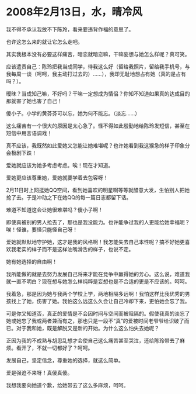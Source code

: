 # 2008年2月13日，水，晴冷风

我不得不承认我放不下陈玲，看来要违背作福的意思了。

也许这怎么来的就让它怎么走吧。

其实我根本没有必要这样痛苦，暗恋就暗恋嘛，干嘛妄想与她怎么样呢？真可笑。

应该遣责自己：陈玲把我当成同学，待我这么好（留给我照片，留给我手机号，与我每周一谈（呵呵，我主动打过去的）……），我却无耻地想占有她（真的是占有吗？）。

暧昧？当成知己嘛，不好吗？干嘛一定想成为情侣？你知不知道如果真的达成目的那就害了她也害了自己！

傻小子。小学的黄芬芬可以忘，她为何不能忘。（淡忘……）

这么痛苦有一个很大的原因是太心急了。怪不得如此殷勤地给陈玲发短信，甚至在短信中用言语调戏！

真不应该，我既然如此爱她又怎能让她难堪呢？也许她看到我这猴急的样子印象分会极剧下跌！

爱她就应该为她多考虑考虑。唉！现在才知道。

爱她更应该尊重她，爱她就要学着去包容呀！

2月11日时上网逛她QQ空间，看到她喜欢的明星啊等等就醋意大发，生怕别人把她抢了去。于是冲动之下在她QQ的每一篇日志都留下话。

难道不知道这会让她很难堪吗？傻小子啊！

即使真被别的男人抢去了，那也是我没能力。也许能争过我的人更能给她幸福呢？唉！怪谁，要怪只能怪自己呀！

爱她就默默地守护她，这才是我的风格啊！我怎能失去自己本性呢？搞不好她更喜欢我老实的样子而不是这样油嘴滑舌的样子，也说不定。

她有她选择的自由啊！

我所能做的就是去努力发展自己将来才能在竞争中赢得她的芳心。这么说，难道我就一直不明白？现在想与她怎么样纯粹是妄想也是不合适的更是不应该的。呵呵。

我着急，那是因为她与我两个学校上学，两地相隔多远啊！我怕这样比我优秀的男孩找上了她，伤害了她。我怕这么远这么久会让自己冷却下来，更怕她会忘了我。

可是你又知道否，真正的爱情是不会因时间与空间而被阻隔的。假使我真的淡忘了她或她忘了我或两者兼而有之，那也只是一段不“真”的爱被时间老爷爷给识破了而已。对于我和她，既是解脱又是新的开始。为什么这么怕失去她呢？

正因为我的不成熟与胡思乱想才会使自己这么痛苦甚至哭泣，还给陈玲带去了麻烦。看开了，不就一切都好了？呵呵。

发展自己，坚定信念，尊重她的选择，就这么简单。

爱是强迫不来呀！真傻真傻。

我想我要向她道个歉，给她带去了这么多麻烦，呵呵。

